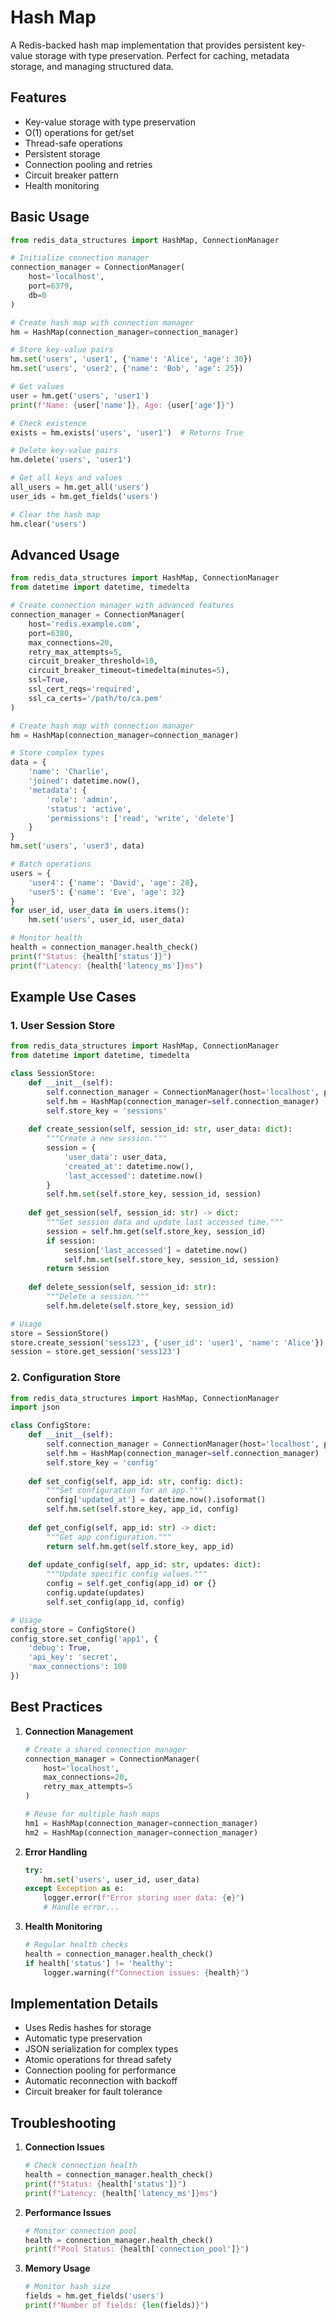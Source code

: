 # Hash Map

A Redis-backed hash map implementation that provides persistent key-value storage with type preservation. Perfect for caching, metadata storage, and managing structured data.

## Features

- Key-value storage with type preservation
- O(1) operations for get/set
- Thread-safe operations
- Persistent storage
- Connection pooling and retries
- Circuit breaker pattern
- Health monitoring

## Basic Usage

```python
from redis_data_structures import HashMap, ConnectionManager

# Initialize connection manager
connection_manager = ConnectionManager(
    host='localhost',
    port=6379,
    db=0
)

# Create hash map with connection manager
hm = HashMap(connection_manager=connection_manager)

# Store key-value pairs
hm.set('users', 'user1', {'name': 'Alice', 'age': 30})
hm.set('users', 'user2', {'name': 'Bob', 'age': 25})

# Get values
user = hm.get('users', 'user1')
print(f"Name: {user['name']}, Age: {user['age']}")

# Check existence
exists = hm.exists('users', 'user1')  # Returns True

# Delete key-value pairs
hm.delete('users', 'user1')

# Get all keys and values
all_users = hm.get_all('users')
user_ids = hm.get_fields('users')

# Clear the hash map
hm.clear('users')
```

## Advanced Usage

```python
from redis_data_structures import HashMap, ConnectionManager
from datetime import datetime, timedelta

# Create connection manager with advanced features
connection_manager = ConnectionManager(
    host='redis.example.com',
    port=6380,
    max_connections=20,
    retry_max_attempts=5,
    circuit_breaker_threshold=10,
    circuit_breaker_timeout=timedelta(minutes=5),
    ssl=True,
    ssl_cert_reqs='required',
    ssl_ca_certs='/path/to/ca.pem'
)

# Create hash map with connection manager
hm = HashMap(connection_manager=connection_manager)

# Store complex types
data = {
    'name': 'Charlie',
    'joined': datetime.now(),
    'metadata': {
        'role': 'admin',
        'status': 'active',
        'permissions': ['read', 'write', 'delete']
    }
}
hm.set('users', 'user3', data)

# Batch operations
users = {
    'user4': {'name': 'David', 'age': 28},
    'user5': {'name': 'Eve', 'age': 32}
}
for user_id, user_data in users.items():
    hm.set('users', user_id, user_data)

# Monitor health
health = connection_manager.health_check()
print(f"Status: {health['status']}")
print(f"Latency: {health['latency_ms']}ms")
```

## Example Use Cases

### 1. User Session Store

```python
from redis_data_structures import HashMap, ConnectionManager
from datetime import datetime, timedelta

class SessionStore:
    def __init__(self):
        self.connection_manager = ConnectionManager(host='localhost', port=6379)
        self.hm = HashMap(connection_manager=self.connection_manager)
        self.store_key = 'sessions'
    
    def create_session(self, session_id: str, user_data: dict):
        """Create a new session."""
        session = {
            'user_data': user_data,
            'created_at': datetime.now(),
            'last_accessed': datetime.now()
        }
        self.hm.set(self.store_key, session_id, session)
    
    def get_session(self, session_id: str) -> dict:
        """Get session data and update last accessed time."""
        session = self.hm.get(self.store_key, session_id)
        if session:
            session['last_accessed'] = datetime.now()
            self.hm.set(self.store_key, session_id, session)
        return session
    
    def delete_session(self, session_id: str):
        """Delete a session."""
        self.hm.delete(self.store_key, session_id)

# Usage
store = SessionStore()
store.create_session('sess123', {'user_id': 'user1', 'name': 'Alice'})
session = store.get_session('sess123')
```

### 2. Configuration Store

```python
from redis_data_structures import HashMap, ConnectionManager
import json

class ConfigStore:
    def __init__(self):
        self.connection_manager = ConnectionManager(host='localhost', port=6379)
        self.hm = HashMap(connection_manager=self.connection_manager)
        self.store_key = 'config'
    
    def set_config(self, app_id: str, config: dict):
        """Set configuration for an app."""
        config['updated_at'] = datetime.now().isoformat()
        self.hm.set(self.store_key, app_id, config)
    
    def get_config(self, app_id: str) -> dict:
        """Get app configuration."""
        return self.hm.get(self.store_key, app_id)
    
    def update_config(self, app_id: str, updates: dict):
        """Update specific config values."""
        config = self.get_config(app_id) or {}
        config.update(updates)
        self.set_config(app_id, config)

# Usage
config_store = ConfigStore()
config_store.set_config('app1', {
    'debug': True,
    'api_key': 'secret',
    'max_connections': 100
})
```

## Best Practices

1. **Connection Management**
   ```python
   # Create a shared connection manager
   connection_manager = ConnectionManager(
       host='localhost',
       max_connections=20,
       retry_max_attempts=5
   )
   
   # Reuse for multiple hash maps
   hm1 = HashMap(connection_manager=connection_manager)
   hm2 = HashMap(connection_manager=connection_manager)
   ```

2. **Error Handling**
   ```python
   try:
       hm.set('users', user_id, user_data)
   except Exception as e:
       logger.error(f"Error storing user data: {e}")
       # Handle error...
   ```

3. **Health Monitoring**
   ```python
   # Regular health checks
   health = connection_manager.health_check()
   if health['status'] != 'healthy':
       logger.warning(f"Connection issues: {health}")
   ```

## Implementation Details

- Uses Redis hashes for storage
- Automatic type preservation
- JSON serialization for complex types
- Atomic operations for thread safety
- Connection pooling for performance
- Automatic reconnection with backoff
- Circuit breaker for fault tolerance

## Troubleshooting

1. **Connection Issues**
   ```python
   # Check connection health
   health = connection_manager.health_check()
   print(f"Status: {health['status']}")
   print(f"Latency: {health['latency_ms']}ms")
   ```

2. **Performance Issues**
   ```python
   # Monitor connection pool
   health = connection_manager.health_check()
   print(f"Pool Status: {health['connection_pool']}")
   ```

3. **Memory Usage**
   ```python
   # Monitor hash size
   fields = hm.get_fields('users')
   print(f"Number of fields: {len(fields)}")
   ```
